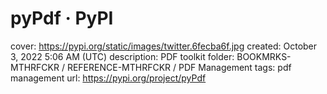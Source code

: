 # pyPdf · PyPI

cover: https://pypi.org/static/images/twitter.6fecba6f.jpg
created: October 3, 2022 5:06 AM (UTC)
description: PDF toolkit
folder: BOOKMRKS-MTHRFCKR / REFERENCE-MTHRFCKR / PDF Management
tags: pdf management
url: https://pypi.org/project/pyPdf
